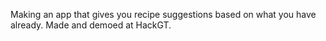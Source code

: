 Making an app that gives you recipe suggestions based on what you have already. Made and demoed at HackGT.

